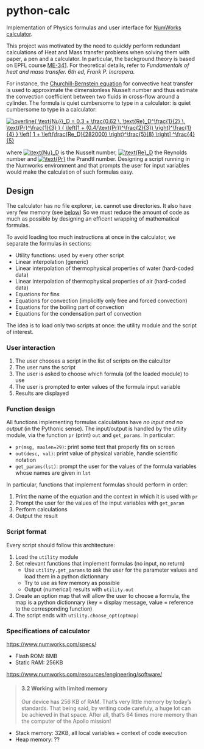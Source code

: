 # python-calc

Implementation of Physics formulas and user interface for [NumWorks calculator](https://www.numworks.com/).

This project was motivated by the need to quickly perform redundant calculations
of Heat and Mass transfer problems when solving them with paper, a pen and a calculator.
In particular, the background theory is based on EPFL course [ME-341](https://edu.epfl.ch/coursebook/en/heat-and-mass-transfer-ME-341).
For theoretical details, refer to *Fundamentals of heat and mass transfer. 6th ed, Frank P. Incropera.*

For instance, the [Churchill-Bernstein equation](https://en.wikipedia.org/wiki/Churchill%E2%80%93Bernstein_equation) 
for convective heat transfer is used to approximate the dimensionless Nusselt number and thus estimate the 
convection coefficient between two fluids in cross-flow around a cylinder. The formula is quiet cumbersome to type in a calculator:
is quiet cumbersome to type in a calculator:

<a href="https://www.codecogs.com/eqnedit.php?latex=\overline{&space;\text{Nu}}_D&space;=&space;0.3&space;&plus;&space;\frac{0.62&space;\,&space;\text{Re}_D^\frac{1}{2}&space;\,&space;\text{Pr}^\frac{1}{3}&space;}&space;{&space;\left[1&space;&plus;&space;(0.4/\text{Pr})^\frac{2}{3})&space;\right]^\frac{1}{4}&space;}&space;\left[&space;1&space;&plus;&space;\left(\frac{Re_D}{282000}&space;\right)^\frac{5}{8}&space;\right]&space;^\frac{4}{5}" target="_blank"><img src="https://latex.codecogs.com/svg.latex?\overline{&space;\text{Nu}}_D&space;=&space;0.3&space;&plus;&space;\frac{0.62&space;\,&space;\text{Re}_D^\frac{1}{2}&space;\,&space;\text{Pr}^\frac{1}{3}&space;}&space;{&space;\left[1&space;&plus;&space;(0.4/\text{Pr})^\frac{2}{3})&space;\right]^\frac{1}{4}&space;}&space;\left[&space;1&space;&plus;&space;\left(\frac{Re_D}{282000}&space;\right)^\frac{5}{8}&space;\right]&space;^\frac{4}{5}" title="\overline{ \text{Nu}}_D = 0.3 + \frac{0.62 \, \text{Re}_D^\frac{1}{2} \, \text{Pr}^\frac{1}{3} } { \left[1 + (0.4/\text{Pr})^\frac{2}{3}) \right]^\frac{1}{4} } \left[ 1 + \left(\frac{Re_D}{282000} \right)^\frac{5}{8} \right] ^\frac{4}{5}" /></a>

where <a href="https://www.codecogs.com/eqnedit.php?latex=\text{Nu}_D" target="_blank"><img src="https://latex.codecogs.com/svg.latex?\text{Nu}_D" title="\text{Nu}_D" /></a>
 is the Nusselt number, <a href="https://www.codecogs.com/eqnedit.php?latex=\text{Re}_D" target="_blank"><img src="https://latex.codecogs.com/svg.latex?\text{Re}_D" title="\text{Re}_D" /></a>
  the Reynolds number and <a href="https://www.codecogs.com/eqnedit.php?latex=\text{Pr}" target="_blank"><img src="https://latex.codecogs.com/svg.latex?\text{Pr}" title="\text{Pr}" /></a>
  the Prandtl number. Designing a script running in the Numworks environment and that prompts the user for input variables
  would make the calculation of such formulas easy. 

## Design

The calculator has no file explorer, i.e. cannot use directories. 
It also have very few memory (see [below](#Specifications-of-calculator))
So we must reduce the amount of code as much as possible by designing an efficent wrapping of mathematical formulas.

To avoid loading too much instructions at once in the calculator, we separate the formulas in sections:

* Utility functions: used by every other script
* Linear interpolation (generic)
* Linear interpolation of thermophysical properties of water (hard-coded data)
* Linear interpolation of thermophysical properties of air (hard-coded data)
* Equations for fins
* Equations for convection (implicitly only free and forced convection)
* Equations for the boiling part of convection
* Equations for the condensation part of convection

The idea is to load only two scripts at once: the utility module and the script of interest.

### User interaction

1. The user chooses a script in the list of scripts on the calcultor
1. The user runs the script
1. The user is asked to choose which formula (of the loaded module) to use
1. The user is prompted to enter values of the formula input variable
1. Results are displayed

### Function design

All functions implementing formulas calculations have *no input and no output* (in the Pythonic sense).
The input/output is handled by the utility module, via the function `pr` (print) `out` and `get_params`.
In particular:

* `pr(msg, maxlen=29)`: print some text that properly fits on screen
* `out(desc, val)`: print value of physical variable, handle scientific notation
* `get_params(lst)`: prompt the user for the values of the formula variables whose names are given in `lst`

In particular, functions that implement formulas should perform in order:

1. Print the name of the equation and the context in which it is used with `pr`
1. Prompt the user for the values of the input variables with `get_param`
1. Perform calculations
1. Output the result


### Script format

Every script should follow this architecture:

1. Load the `utility` module
1. Set relevant functions that implement formulas (no input, no return)
    * Use `utility.get_params` to ask the user for the parameter values and load them in a python dictionnary
    * Try to use as few memory as possible
    * Output (numerical) results with `utility.out`
1. Create an option map that will allow the user to choose a formula, the map is a python dictionnary (key = display message, value = reference to the corresponding function)
1. The script ends with `utility.choose_opt(optmap)`



### Specifications of calculator

https://www.numworks.com/specs/

* Flash ROM: 8MB
* Static RAM: 256KB

https://www.numworks.com/resources/engineering/software/

> #### 3.2 Working with limited memory
> Our device has 256 KB of RAM. That’s very little memory by today’s standards. That being said, by writing code carefuly, a huge lot can be achieved in that space. After all, that’s 64 times more memory than the computer of the Apollo mission!

* Stack memory: 32KB, all local variables + context of code execution
* Heap memory: ??


